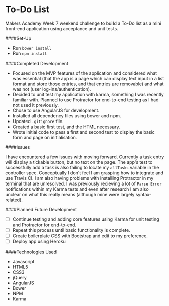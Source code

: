 To-Do List
=========

Makers Academy Week 7 weekend challenge to build a To-Do list as a mini front-end application using acceptance and unit tests.

####Set-Up

- Run `bower install`
- Run `npm install`

####Completed Development

- Focused on the MVP features of the application and considered what was essential (that the app is a page which can display text input in a list format and store those entries, and that entries are removable) and what was not (user log-ins/authentication).
- Decided to unit test my application with karma, something I was recently familiar with. Planned to use Protractor for end-to-end testing as I had not used it previously.
- Chose to use AngularJS for development.
- Installed all dependency files using bower and npm.
- Updated `.gitignore` file.
- Created a basic first test, and the HTML necessary.
- Wrote initial code to pass a first and second test to display the basic form and page on initialisation.

####Issues

I have encountered a few issues with moving forward. Currently a task entry will display a tickable button, but no text on the page. The app's test to successfully add a task is also failing to locate my `allTasks` variable in the controller spec. Conceptually I don't feel I am grasping how to integrate and use Travis CI. I am also having problems with installing Protractor in my terminal that are unresolved. I was previously recieving a lot of `Parse Error` notifications within my Karma tests and even after research I am also unclear on what this really means (although mine were largely syntax-related).

####Planned Future Development

- [ ] Continue testing and adding core features using Karma for unit testing and Protractor for end-to-end.
- [ ] Repeat this process until basic functionality is complete.
- [ ] Create boilerplate CSS with Bootstrap and edit to my preference.
- [ ] Deploy app using Heroku

####Technologies Used
- Javascript
- HTML5
- CSS3
- jQuery
- AngularJS
- Bower
- NPM
- Karma
